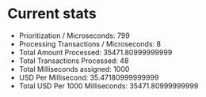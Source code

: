 # Current stats
- Prioritization / Microseconds: 799       
- Processing Transactions / Microseconds: 8
- Total Amount Processed: 35471.80999999999
- Total Transactions Processed: 48
- Total Milliseconds assigned: 1000        
- USD Per Millisecond: 35.47180999999999   
- Total USD Per 1000 Milliseconds: 35471.80999999999